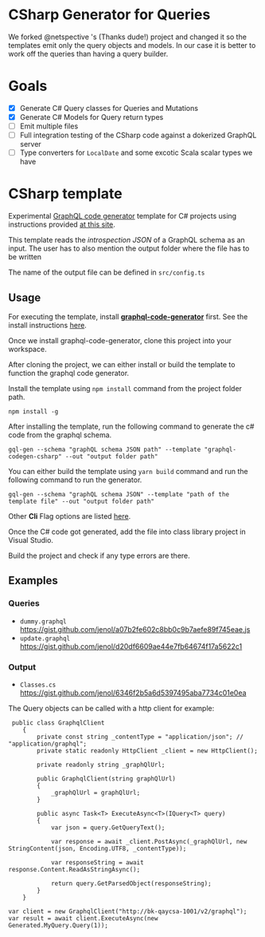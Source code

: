 # CSharp Generator for Queries

We forked @netspective 's (Thanks dude!) project and changed it so the templates emit only the query objects and models. In our case it is better to work off the queries than having a query builder. 

# Goals

- [x] Generate C# Query classes for Queries and Mutations
- [x] Generate C# Models for Query return types 
- [ ] Emit multiple files
- [ ] Full integration testing of the CSharp code against a dokerized GraphQL server
- [ ] Type converters for `LocalDate` and some excotic Scala scalar types we have

# CSharp template

Experimental [GraphQL code generator](https://github.com/dotansimha/graphql-code-generator) template for C# projects using instructions provided [at this site](https://github.com/dotansimha/graphql-code-generator/blob/master/packages/templates/README.md). 

This template reads the *introspection JSON* of a GraphQL schema as an input. The user has to also mention the output folder where the file has to be written

The name of the output file can be defined in `src/config.ts`

## Usage

For executing the template, install [**graphql-code-generator**](https://github.com/dotansimha/graphql-code-generator) first. See the install instructions [here](https://github.com/dotansimha/graphql-code-generator#installation).

Once we install graphql-code-generator, clone this project into your workspace.

After cloning the project, we can either install or build the template to function the graphql code generator.

Install the template using `npm install` command from the project folder path.

`npm install -g`

After installing the template, run the following command to generate the c# code from the graphql schema.

`gql-gen --schema "graphQL schema JSON path" --template "graphql-codegen-csharp" --out "output folder path"`

 You can either build the template using `yarn build` command and run the following command to run the generator.

`gql-gen --schema "graphQL schema JSON" --template "path of the template file" --out "output folder path"`

Other **Cli** Flag options are listed [here](https://github.com/dotansimha/graphql-code-generator#cli-options).

Once the C# code got generated, add the file into class library project in Visual Studio.

Build the project and check if any type errors are there.

## Examples

### Queries

* `dummy.graphql` https://gist.github.com/jenol/a07b2fe602c8bb0c9b7aefe89f745eae.js
* `update.graphql` https://gist.github.com/jenol/d20df6609ae44e7fb64674f17a5622c1

### Output 

* `Classes.cs` https://gist.github.com/jenol/6346f2b5a6d5397495aba7734c01e0ea

The Query objects can be called with a http client for example: 

```
 public class GraphqlClient
    {
        private const string _contentType = "application/json"; // "application/graphql";
        private static readonly HttpClient _client = new HttpClient();

        private readonly string _graphQlUrl;

        public GraphqlClient(string graphQlUrl)
        {
            _graphQlUrl = graphQlUrl;
        }

        public async Task<T> ExecuteAsync<T>(IQuery<T> query)
        {
            var json = query.GetQueryText();

            var response = await _client.PostAsync(_graphQlUrl, new StringContent(json, Encoding.UTF8, _contentType));

            var responseString = await response.Content.ReadAsStringAsync();

            return query.GetParsedObject(responseString);
        }
    }
```

```
var client = new GraphqlClient("http://bk-qaycsa-1001/v2/graphql");
var result = await client.ExecuteAsync(new Generated.MyQuery.Query(1));
```


